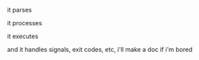 it parses

it processes

it executes

and it handles signals, exit codes, etc, i'll make a doc if i'm bored
